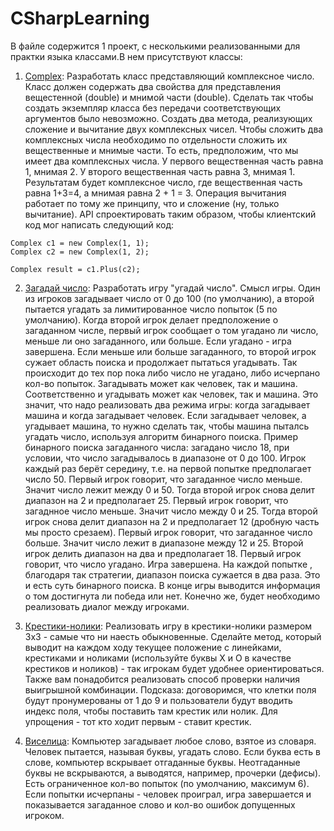 # CSharpLearning
В файле содержится 1 проект, с несколькими реализованными для практки языка классами.В нем присутствуют классы: 
  1) [Complex](Practice/Practice/ComplexNumbersSimpleCalc.cs):
      Разработать класс представляющий комплексное число. Класс должен содержать два свойства для представления вещестенной (double) и мнимой части (double).
    Сделать так чтобы создать экземпляр класса без передачи соответствующих аргументов было невозможно. Создать два метода, реализующих сложение и вычитание
    двух комплексных чисел. Чтобы сложить два комплексных числа необходимо по отдельности сложить их вещественные и мнимые части. То есть, предположим,
    что мы имеет два комплексных числа. У первого вещественная часть равна 1, мнимая 2. У второго вещественная часть равна 3, мнимая 1. Результатам будет комплексное число, где вещественная часть
    равна 1+3=4, а мнимая равна 2 + 1 = 3. Операция вычитания работает по тому же принципу, что и сложение (ну, только вычитание). API спроектировать таким образом,
    чтобы клиентский код мог написать следующий код:
    
    Complex c1 = new Complex(1, 1);
    Complex c2 = new Complex(1, 2);

    Complex result = c1.Plus(c2);
    
  2) [Загадай число](Practice/Practice/GuessNumber/GuessNumber.cs): 
      Разработать игру "угадай число". Смысл игры. Один из игроков загадывает число от 0 до 100 (по умолчанию), а второй пытается угадать за лимитированное число
    попыток (5 по умолчанию). Когда второй игрок делает предположение о загаданном числе, первый игрок сообщает о том угадано ли число, меньше ли оно загаданного,
    или больше. Если угадано - игра завершена. Если меньше или больше загаданного, то второй игрок сужает область поиска и продолжает пытаться угадывать.
    Так происходит до тех пор пока либо число не угадано, либо исчерпано кол-во попыток. Загадывать может как человек, так и машина. Соответственно и угадывать
    может как человек, так и машина. Это значит, что надо реализовать два режима игры: когда загадывает машина и когда загадывает человек. Если загадывает человек,
    а угадывает машина, то нужно сделать так, чтобы машина пыталсь угадать число, используя алгоритм бинарного поиска. Пример бинарного поиска загаданного числа:
    загадано число 18, при условии, что число загадывалось в диапазоне от 0 до 100. Игрок каждый раз берёт середину, т.е. на первой попытке предполагает число 50.
    Первый игрок говорит, что загаданное число меньше. Значит число лежит между 0 и 50. Тогда второй игрок снова делит диапазон на 2 и предполагает 25. Первый игрок
    говорит, что загаднное число меньше. Значит число между 0 и 25. Тогда второй игрок снова делит диапазон на 2 и предполагает 12 (дробную часть мы просто срезаем).
    Первый игрок говорит, что загаданное число больше. Значит число лежит в диапазоне между 12 и 25. Второй игрок делить диапазон на два и предполагает 18. Первый
    игрок говорит, что число угадано. Игра завершена. На каждой попытке , благодаря так стратегии, диапазон поиска сужается в два раза. Это и есть суть
    бинарного поиска. В конце игры выводится информация о том достигнута ли победа или нет. Конечно же, будет необходимо реализовать диалог между игроками.
    
   3) [Крестики-нолики](Practice/Practice/TicTacToe.cs):
      Реализовать игру в крестики-нолики размером 3х3 - самые что ни наесть обыкновенные. Сделайте метод, который выводит на каждом ходу текущее
   положение с линейками, крестиками и ноликами (используйте буквы X и O в качестве крестиков и ноликов) - так игрокам будет удобнее ориентироваться. Также вам
   понадобится реализовать способ проверки наличия выигрышной комбинации. Подсказа: договоримся, что клетки поля будут пронумерованы от 1 до 9 и пользователи
   будут вводить индекс поля, чтобы поставить там крестик или нолик. Для упрощения - тот кто ходит первым - ставит крестик.
  4) [Виселица](Practice/Practice/Scaffold.cs):
      Компьютер загадывает любое слово, взятое из словаря. Человек пытается, называя буквы, угадать слово. Если буква есть в слове,
   компьютер вскрывает отгаданные буквы. Неотгаданные буквы не вскрываются, а выводятся, например, прочерки (дефисы). Есть ограниченное кол-во попыток (по умолчанию,
   максимум 6). Если попытки исчерпаны - человек проиграл, игра завершается и показывается загаданное слово и кол-во ошибок допущенных игроком.
  
